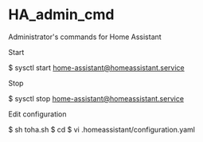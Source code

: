 # HA_admin_cmd
Administrator's commands for Home Assistant

Start

$ sysctl start home-assistant@homeassistant.service

Stop

$ sysctl stop home-assistant@homeassistant.service

Edit configuration

$ sh toha.sh
$ cd 
$ vi .homeassistant/configuration.yaml

